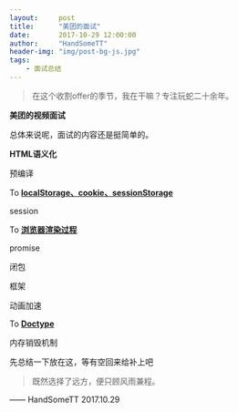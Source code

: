 ```yaml
---
layout:     post
title:      "美团的面试"
date:       2017-10-29 12:00:00
author:     "HandSomeTT"
header-img: "img/post-bg-js.jpg"
tags:
    - 面试总结
---
```



> 在这个收割offer的季节，我在干嘛？专注玩蛇二十余年。


**美团的视频面试**

总体来说呢，面试的内容还是挺简单的。


**HTML语义化**



预编译

To **[localStorage、cookie、sessionStorage]()**

session

To **[浏览器渲染过程](/2017/11/03/xuanran-yuanli/index.html)**

promise

闭包

框架

动画加速 

To **[Doctype](/2017/10/25/HTML-mianshi-zongjie/index.html)**

内存销毁机制


先总结一下放在这，等有空回来给补上吧





>既然选择了远方，便只顾风雨兼程。

—— HandSomeTT 2017.10.29

